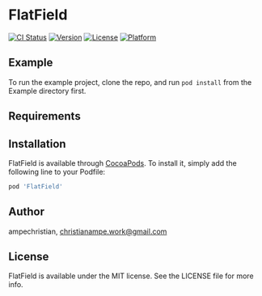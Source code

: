 # FlatField

[![CI Status](https://img.shields.io/travis/ampechristian/FlatField.svg?style=flat)](https://travis-ci.org/ampechristian/FlatField)
[![Version](https://img.shields.io/cocoapods/v/FlatField.svg?style=flat)](https://cocoapods.org/pods/FlatField)
[![License](https://img.shields.io/cocoapods/l/FlatField.svg?style=flat)](https://cocoapods.org/pods/FlatField)
[![Platform](https://img.shields.io/cocoapods/p/FlatField.svg?style=flat)](https://cocoapods.org/pods/FlatField)

## Example

To run the example project, clone the repo, and run `pod install` from the Example directory first.

## Requirements

## Installation

FlatField is available through [CocoaPods](https://cocoapods.org). To install
it, simply add the following line to your Podfile:

```ruby
pod 'FlatField'
```

## Author

ampechristian, christianampe.work@gmail.com

## License

FlatField is available under the MIT license. See the LICENSE file for more info.
